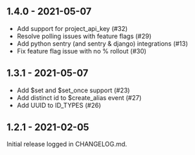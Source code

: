 ## 1.4.0 - 2021-05-07

- Add support for project_api_key (#32)
- Resolve polling issues with feature flags (#29)
- Add python sentry (and sentry & django) integrations (#13)
- Fix feature flag issue with no % rollout (#30)

## 1.3.1 - 2021-05-07

- Add $set and $set_once support (#23)
- Add distinct id to $create_alias event (#27)
- Add UUID to ID_TYPES (#26)

## 1.2.1 - 2021-02-05

Initial release logged in CHANGELOG.md.
